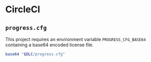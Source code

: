 # CircleCI

## `progress.cfg`

This project requires an environment variable `PROGRESS_CFG_BASE64` containing a base64 encoded license file.

```bash
base64 "$DLC/progress.cfg"
```